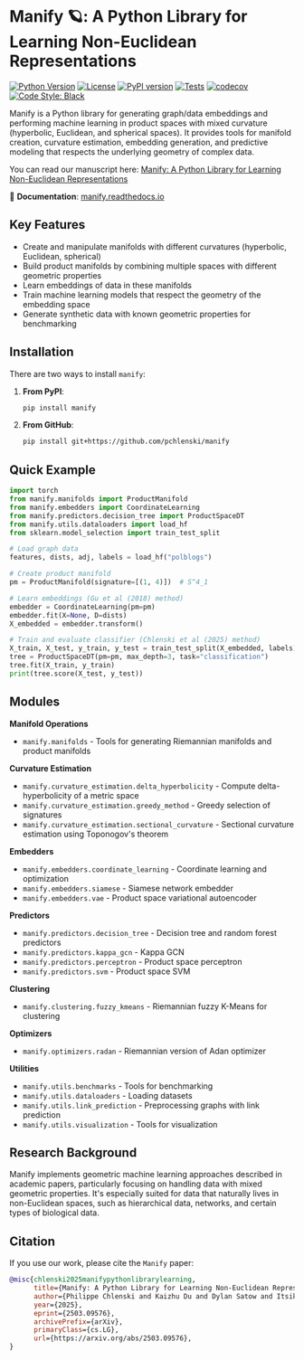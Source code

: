 # Manify 🪐: A Python Library for Learning Non-Euclidean Representations
[![Python Version](https://img.shields.io/badge/python-3.10%2B-blue.svg)](https://www.python.org/downloads/)
[![License](https://img.shields.io/github/license/pchlenski/manify)](https://github.com/pchlenski/manify/blob/main/LICENSE)
[![PyPI version](https://badge.fury.io/py/manify.svg)](https://badge.fury.io/py/manify)
[![Tests](https://github.com/pchlenski/manify/actions/workflows/test.yml/badge.svg)](https://github.com/pchlenski/manify/actions/workflows/test.yml)
[![codecov](https://codecov.io/gh/pchlenski/manify/branch/main/graph/badge.svg)](https://codecov.io/gh/pchlenski/manify)
[![Code Style: Black](https://img.shields.io/badge/code%20style-black-000000.svg)](https://github.com/psf/black)


Manify is a Python library for generating graph/data embeddings and performing machine learning in product spaces with mixed curvature (hyperbolic, Euclidean, and spherical spaces). It provides tools for manifold creation, curvature estimation, embedding generation, and predictive modeling that respects the underlying geometry of complex data.

You can read our manuscript here: [Manify: A Python Library for Learning Non-Euclidean Representations](https://arxiv.org/abs/2503.09576)

📖 **Documentation**: [manify.readthedocs.io](https://manify.readthedocs.io)

## Key Features
- Create and manipulate manifolds with different curvatures (hyperbolic, Euclidean, spherical)
- Build product manifolds by combining multiple spaces with different geometric properties
- Learn embeddings of data in these manifolds
- Train machine learning models that respect the geometry of the embedding space
- Generate synthetic data with known geometric properties for benchmarking

## Installation

There are two ways to install `manify`:

1. **From PyPI**:
   ```bash
   pip install manify
   ```

2. **From GitHub**:
   ```bash
   pip install git+https://github.com/pchlenski/manify
   ```

## Quick Example

```python
import torch
from manify.manifolds import ProductManifold
from manify.embedders import CoordinateLearning
from manify.predictors.decision_tree import ProductSpaceDT
from manify.utils.dataloaders import load_hf
from sklearn.model_selection import train_test_split

# Load graph data
features, dists, adj, labels = load_hf("polblogs")

# Create product manifold
pm = ProductManifold(signature=[(1, 4)])  # S^4_1

# Learn embeddings (Gu et al (2018) method)
embedder = CoordinateLearning(pm=pm)
embedder.fit(X=None, D=dists)
X_embedded = embedder.transform()

# Train and evaluate classifier (Chlenski et al (2025) method)
X_train, X_test, y_train, y_test = train_test_split(X_embedded, labels)
tree = ProductSpaceDT(pm=pm, max_depth=3, task="classification")
tree.fit(X_train, y_train)
print(tree.score(X_test, y_test))
```

## Modules

**Manifold Operations**
- `manify.manifolds` - Tools for generating Riemannian manifolds and product manifolds

**Curvature Estimation**
- `manify.curvature_estimation.delta_hyperbolicity` - Compute delta-hyperbolicity of a metric space
- `manify.curvature_estimation.greedy_method` - Greedy selection of signatures
- `manify.curvature_estimation.sectional_curvature` - Sectional curvature estimation using Toponogov's theorem

**Embedders**
- `manify.embedders.coordinate_learning` - Coordinate learning and optimization
- `manify.embedders.siamese` - Siamese network embedder
- `manify.embedders.vae` - Product space variational autoencoder

**Predictors**
- `manify.predictors.decision_tree` - Decision tree and random forest predictors
- `manify.predictors.kappa_gcn` - Kappa GCN
- `manify.predictors.perceptron` - Product space perceptron
- `manify.predictors.svm` - Product space SVM

**Clustering**
- `manify.clustering.fuzzy_kmeans` - Riemannian fuzzy K-Means for clustering

**Optimizers**
- `manify.optimizers.radan` - Riemannian version of Adan optimizer

**Utilities**
- `manify.utils.benchmarks` - Tools for benchmarking
- `manify.utils.dataloaders` - Loading datasets
- `manify.utils.link_prediction` - Preprocessing graphs with link prediction
- `manify.utils.visualization` - Tools for visualization

## Research Background
Manify implements geometric machine learning approaches described in academic papers, particularly focusing on handling data with mixed geometric properties. It's especially suited for data that naturally lives in non-Euclidean spaces, such as hierarchical data, networks, and certain types of biological data.

## Citation
If you use our work, please cite the `Manify` paper:
```bibtex
@misc{chlenski2025manifypythonlibrarylearning,
      title={Manify: A Python Library for Learning Non-Euclidean Representations}, 
      author={Philippe Chlenski and Kaizhu Du and Dylan Satow and Itsik Pe'er},
      year={2025},
      eprint={2503.09576},
      archivePrefix={arXiv},
      primaryClass={cs.LG},
      url={https://arxiv.org/abs/2503.09576}, 
}
```
